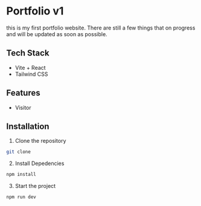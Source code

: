 # Portfolio v1

this is my first portfolio website. There are still a few things that on progress and will be updated as soon as possible.

## Tech Stack

- Vite + React
- Tailwind CSS

## Features

- Visitor

## Installation

1. Clone the repository

```bash
git clone
```

2. Install Depedencies

```bash
npm install
```

3. Start the project

```bash
npm run dev
```
